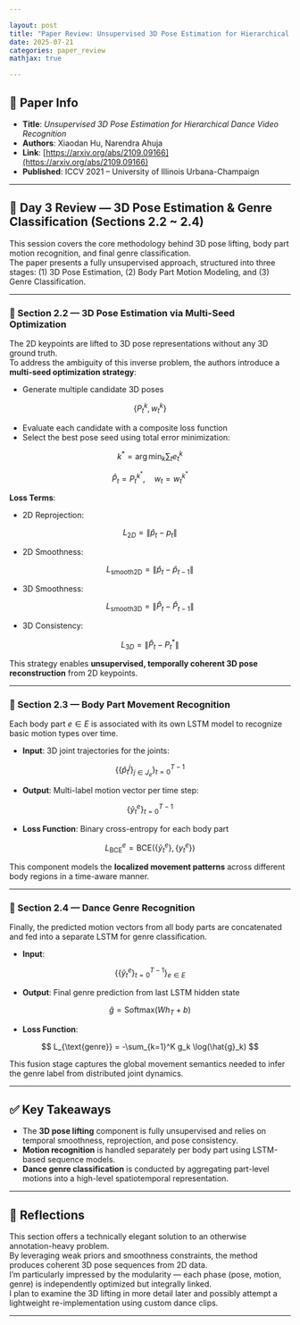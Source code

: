 ```yaml
---

layout: post  
title: "Paper Review: Unsupervised 3D Pose Estimation for Hierarchical Dance Video Recognition DAY 3"  
date: 2025-07-21  
categories: paper_review
mathjax: true 

---
```


## 📌 Paper Info

* **Title**: *Unsupervised 3D Pose Estimation for Hierarchical Dance Video Recognition*  
* **Authors**: Xiaodan Hu, Narendra Ahuja  
* **Link**: [https://arxiv.org/abs/2109.09166](https://arxiv.org/abs/2109.09166)  
* **Published**: ICCV 2021 – University of Illinois Urbana-Champaign  

---

## 🧠 Day 3 Review — 3D Pose Estimation & Genre Classification (Sections 2.2 ~ 2.4)

This session covers the core methodology behind 3D pose lifting, body part motion recognition, and final genre classification.  
The paper presents a fully unsupervised approach, structured into three stages: (1) 3D Pose Estimation, (2) Body Part Motion Modeling, and (3) Genre Classification.

---

### 🔹 Section 2.2 — 3D Pose Estimation via Multi-Seed Optimization

The 2D keypoints are lifted to 3D pose representations without any 3D ground truth.  
To address the ambiguity of this inverse problem, the authors introduce a **multi-seed optimization strategy**:

- Generate multiple candidate 3D poses

$$
\{P_t^k, w_t^k\}
$$

- Evaluate each candidate with a composite loss function  
- Select the best pose seed using total error minimization:

$$
k^* = \arg\min_k \sum_t e_t^k
$$

$$
\hat{P}_t = P_t^{k^*}, \quad w_t = w_t^{k^*}
$$

**Loss Terms**:

- 2D Reprojection:

$$
L_{2D} = \| \hat{p}_t - p_t \|
$$

- 2D Smoothness:

$$
L_{\text{smooth2D}} = \| \hat{p}_t - \hat{p}_{t-1} \|
$$

- 3D Smoothness:

$$
L_{\text{smooth3D}} = \| \hat{P}_t - \hat{P}_{t-1} \|
$$

- 3D Consistency:

$$
L_{3D} = \| \hat{P}_t - P_t^* \|
$$

This strategy enables **unsupervised, temporally coherent 3D pose reconstruction** from 2D keypoints.

---

### 🔹 Section 2.3 — Body Part Movement Recognition

Each body part $e \in E$ is associated with its own LSTM model to recognize basic motion types over time.

- **Input**: 3D joint trajectories for the joints:

$$
\left\{ \left\{ \hat{p}_t^j \right\}_{j \in J_e} \right\}_{t=0}^{T-1}
$$

- **Output**: Multi-label motion vector per time step:

$$
\left\{ \hat{y}_t^e \right\}_{t=0}^{T-1}
$$

- **Loss Function**: Binary cross-entropy for each body part

$$
L_{\text{BCE}}^e = \text{BCE}\left( \left\{ \hat{y}_t^e \right\}, \left\{ y_t^e \right\} \right)
$$

This component models the **localized movement patterns** across different body regions in a time-aware manner.

---

### 🔹 Section 2.4 — Dance Genre Recognition

Finally, the predicted motion vectors from all body parts are concatenated and fed into a separate LSTM for genre classification.

- **Input**:

$$
\left\{ \left\{ \hat{y}_t^e \right\}_{t=0}^{T-1} \right\}_{e \in E}
$$

- **Output**: Final genre prediction from last LSTM hidden state

$$
\hat{g} = \text{Softmax}(W h_T + b)
$$

- **Loss Function**:

$$
L_{\text{genre}} = -\sum_{k=1}^K g_k \log(\hat{g}_k)
$$

This fusion stage captures the global movement semantics needed to infer the genre label from distributed joint dynamics.

---

## ✅ Key Takeaways

- The **3D pose lifting** component is fully unsupervised and relies on temporal smoothness, reprojection, and pose consistency.
- **Motion recognition** is handled separately per body part using LSTM-based sequence models.
- **Dance genre classification** is conducted by aggregating part-level motions into a high-level spatiotemporal representation.

---

## 💭 Reflections

This section offers a technically elegant solution to an otherwise annotation-heavy problem.  
By leveraging weak priors and smoothness constraints, the method produces coherent 3D pose sequences from 2D data.  
I’m particularly impressed by the modularity — each phase (pose, motion, genre) is independently optimized but integrally linked.  
I plan to examine the 3D lifting in more detail later and possibly attempt a lightweight re-implementation using custom dance clips.

---
